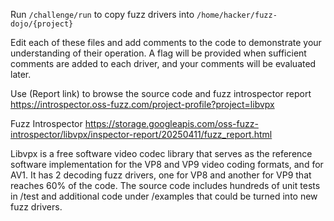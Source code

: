 Run `/challenge/run` to copy fuzz drivers into `/home/hacker/fuzz-dojo/{project}`

Edit each of these files and add comments to the code to demonstrate your understanding of their operation. A flag will be provided when sufficient comments are added to each driver, and your comments will be evaluated later.

Use (Report link) to browse the source code and fuzz introspector report https://introspector.oss-fuzz.com/project-profile?project=libvpx

Fuzz Introspector
https://storage.googleapis.com/oss-fuzz-introspector/libvpx/inspector-report/20250411/fuzz_report.html

Libvpx is a free software video codec library that serves as the reference software implementation for the VP8 and VP9 video coding formats, and for AV1.  It has 2 decoding fuzz drivers, one for VP8 and another for VP9 that reaches 60% of the code.  The source code includes hundreds of unit tests in /test and additional code under /examples that could be turned into new fuzz drivers.

